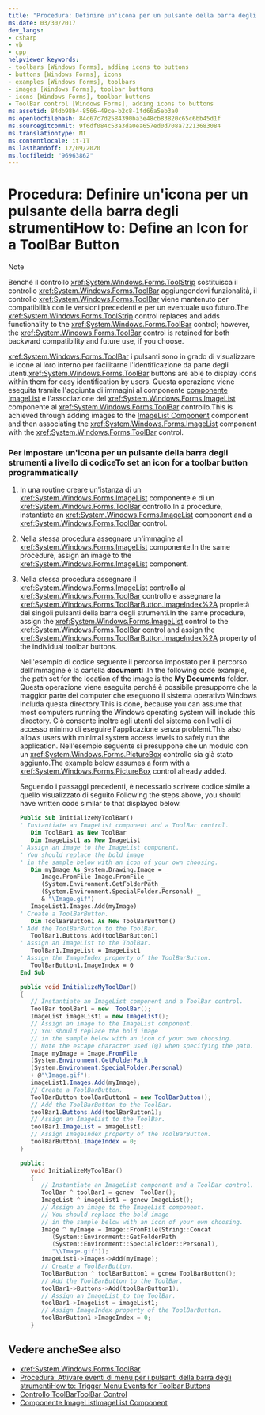 ```yaml
---
title: "Procedura: Definire un'icona per un pulsante della barra degli strumenti"
ms.date: 03/30/2017
dev_langs:
- csharp
- vb
- cpp
helpviewer_keywords:
- toolbars [Windows Forms], adding icons to buttons
- buttons [Windows Forms], icons
- examples [Windows Forms], toolbars
- images [Windows Forms], toolbar buttons
- icons [Windows Forms], toolbar buttons
- ToolBar control [Windows Forms], adding icons to buttons
ms.assetid: 84db98b4-8566-49ce-b2c8-1fd66a5eb3a0
ms.openlocfilehash: 84c67c7d2584390ba3e48cb83820c65c6bb45d1f
ms.sourcegitcommit: 9f6df084c53a3da0ea657ed0d708a72213683084
ms.translationtype: MT
ms.contentlocale: it-IT
ms.lasthandoff: 12/09/2020
ms.locfileid: "96963862"
---
```

# <a name="how-to-define-an-icon-for-a-toolbar-button"></a><span data-ttu-id="a704a-102">Procedura: Definire un'icona per un pulsante della barra degli strumenti</span><span class="sxs-lookup"><span data-stu-id="a704a-102">How to: Define an Icon for a ToolBar Button</span></span>
> [!NOTE]
> <span data-ttu-id="a704a-103">Benché il controllo <xref:System.Windows.Forms.ToolStrip> sostituisca il controllo <xref:System.Windows.Forms.ToolBar> aggiungendovi funzionalità, il controllo <xref:System.Windows.Forms.ToolBar> viene mantenuto per compatibilità con le versioni precedenti e per un eventuale uso futuro.</span><span class="sxs-lookup"><span data-stu-id="a704a-103">The <xref:System.Windows.Forms.ToolStrip> control replaces and adds functionality to the <xref:System.Windows.Forms.ToolBar> control; however, the <xref:System.Windows.Forms.ToolBar> control is retained for both backward compatibility and future use, if you choose.</span></span>  
  
 <span data-ttu-id="a704a-104"><xref:System.Windows.Forms.ToolBar> i pulsanti sono in grado di visualizzare le icone al loro interno per facilitarne l'identificazione da parte degli utenti.</span><span class="sxs-lookup"><span data-stu-id="a704a-104"><xref:System.Windows.Forms.ToolBar> buttons are able to display icons within them for easy identification by users.</span></span> <span data-ttu-id="a704a-105">Questa operazione viene eseguita tramite l'aggiunta di immagini al componente [componente ImageList](imagelist-component-windows-forms.md) e l'associazione del <xref:System.Windows.Forms.ImageList> componente al <xref:System.Windows.Forms.ToolBar> controllo.</span><span class="sxs-lookup"><span data-stu-id="a704a-105">This is achieved through adding images to the [ImageList Component](imagelist-component-windows-forms.md) component and then associating the <xref:System.Windows.Forms.ImageList> component with the <xref:System.Windows.Forms.ToolBar> control.</span></span>  
  
### <a name="to-set-an-icon-for-a-toolbar-button-programmatically"></a><span data-ttu-id="a704a-106">Per impostare un'icona per un pulsante della barra degli strumenti a livello di codice</span><span class="sxs-lookup"><span data-stu-id="a704a-106">To set an icon for a toolbar button programmatically</span></span>  
  
1. <span data-ttu-id="a704a-107">In una routine creare un'istanza di un <xref:System.Windows.Forms.ImageList> componente e di un <xref:System.Windows.Forms.ToolBar> controllo.</span><span class="sxs-lookup"><span data-stu-id="a704a-107">In a procedure, instantiate an <xref:System.Windows.Forms.ImageList> component and a <xref:System.Windows.Forms.ToolBar> control.</span></span>  
  
2. <span data-ttu-id="a704a-108">Nella stessa procedura assegnare un'immagine al <xref:System.Windows.Forms.ImageList> componente.</span><span class="sxs-lookup"><span data-stu-id="a704a-108">In the same procedure, assign an image to the <xref:System.Windows.Forms.ImageList> component.</span></span>  
  
3. <span data-ttu-id="a704a-109">Nella stessa procedura assegnare il <xref:System.Windows.Forms.ImageList> controllo al <xref:System.Windows.Forms.ToolBar> controllo e assegnare la <xref:System.Windows.Forms.ToolBarButton.ImageIndex%2A> proprietà dei singoli pulsanti della barra degli strumenti.</span><span class="sxs-lookup"><span data-stu-id="a704a-109">In the same procedure, assign the <xref:System.Windows.Forms.ImageList> control to the <xref:System.Windows.Forms.ToolBar> control and assign the <xref:System.Windows.Forms.ToolBarButton.ImageIndex%2A> property of the individual toolbar buttons.</span></span>  
  
     <span data-ttu-id="a704a-110">Nell'esempio di codice seguente il percorso impostato per il percorso dell'immagine è la cartella **documenti** .</span><span class="sxs-lookup"><span data-stu-id="a704a-110">In the following code example, the path set for the location of the image is the **My Documents** folder.</span></span> <span data-ttu-id="a704a-111">Questa operazione viene eseguita perché è possibile presupporre che la maggior parte dei computer che eseguono il sistema operativo Windows includa questa directory.</span><span class="sxs-lookup"><span data-stu-id="a704a-111">This is done, because you can assume that most computers running the Windows operating system will include this directory.</span></span> <span data-ttu-id="a704a-112">Ciò consente inoltre agli utenti del sistema con livelli di accesso minimo di eseguire l'applicazione senza problemi.</span><span class="sxs-lookup"><span data-stu-id="a704a-112">This also allows users with minimal system access levels to safely run the application.</span></span> <span data-ttu-id="a704a-113">Nell'esempio seguente si presuppone che un modulo con un <xref:System.Windows.Forms.PictureBox> controllo sia già stato aggiunto.</span><span class="sxs-lookup"><span data-stu-id="a704a-113">The example below assumes a form with a <xref:System.Windows.Forms.PictureBox> control already added.</span></span>  
  
     <span data-ttu-id="a704a-114">Seguendo i passaggi precedenti, è necessario scrivere codice simile a quello visualizzato di seguito.</span><span class="sxs-lookup"><span data-stu-id="a704a-114">Following the steps above, you should have written code similar to that displayed below.</span></span>  
  
    ```vb  
    Public Sub InitializeMyToolBar()  
    ' Instantiate an ImageList component and a ToolBar control.  
       Dim ToolBar1 as New ToolBar  
       Dim ImageList1 as New ImageList  
    ' Assign an image to the ImageList component.  
    ' You should replace the bold image  
    ' in the sample below with an icon of your own choosing.  
       Dim myImage As System.Drawing.Image = _
          Image.FromFile Image.FromFile _  
          (System.Environment.GetFolderPath _  
          (System.Environment.SpecialFolder.Personal) _  
          & "\Image.gif")  
       ImageList1.Images.Add(myImage)  
    ' Create a ToolBarButton.  
       Dim ToolBarButton1 As New ToolBarButton()  
    ' Add the ToolBarButton to the ToolBar.  
       ToolBar1.Buttons.Add(toolBarButton1)  
    ' Assign an ImageList to the ToolBar.  
       ToolBar1.ImageList = ImageList1  
    ' Assign the ImageIndex property of the ToolBarButton.  
       ToolBarButton1.ImageIndex = 0  
    End Sub  
    ```  
  
    ```csharp  
    public void InitializeMyToolBar()  
    {  
       // Instantiate an ImageList component and a ToolBar control.  
       ToolBar toolBar1 = new  ToolBar();
       ImageList imageList1 = new ImageList();  
       // Assign an image to the ImageList component.  
       // You should replace the bold image
       // in the sample below with an icon of your own choosing.  
       // Note the escape character used (@) when specifying the path.  
       Image myImage = Image.FromFile  
       (System.Environment.GetFolderPath  
       (System.Environment.SpecialFolder.Personal)  
       + @"\Image.gif");  
       imageList1.Images.Add(myImage);  
       // Create a ToolBarButton.  
       ToolBarButton toolBarButton1 = new ToolBarButton();  
       // Add the ToolBarButton to the ToolBar.  
       toolBar1.Buttons.Add(toolBarButton1);  
       // Assign an ImageList to the ToolBar.  
       toolBar1.ImageList = imageList1;  
       // Assign ImageIndex property of the ToolBarButton.  
       toolBarButton1.ImageIndex = 0;  
    }  
    ```  
  
    ```cpp  
    public:  
       void InitializeMyToolBar()  
       {  
          // Instantiate an ImageList component and a ToolBar control.  
          ToolBar ^ toolBar1 = gcnew  ToolBar();
          ImageList ^ imageList1 = gcnew ImageList();  
          // Assign an image to the ImageList component.  
          // You should replace the bold image
          // in the sample below with an icon of your own choosing.  
          Image ^ myImage = Image::FromFile(String::Concat  
             (System::Environment::GetFolderPath  
             (System::Environment::SpecialFolder::Personal),  
             "\\Image.gif"));  
          imageList1->Images->Add(myImage);  
          // Create a ToolBarButton.  
          ToolBarButton ^ toolBarButton1 = gcnew ToolBarButton();  
          // Add the ToolBarButton to the ToolBar.  
          toolBar1->Buttons->Add(toolBarButton1);  
          // Assign an ImageList to the ToolBar.  
          toolBar1->ImageList = imageList1;  
          // Assign ImageIndex property of the ToolBarButton.  
          toolBarButton1->ImageIndex = 0;  
       }  
    ```  
  
## <a name="see-also"></a><span data-ttu-id="a704a-115">Vedere anche</span><span class="sxs-lookup"><span data-stu-id="a704a-115">See also</span></span>

- <xref:System.Windows.Forms.ToolBar>
- [<span data-ttu-id="a704a-116">Procedura: Attivare eventi di menu per i pulsanti della barra degli strumenti</span><span class="sxs-lookup"><span data-stu-id="a704a-116">How to: Trigger Menu Events for Toolbar Buttons</span></span>](how-to-trigger-menu-events-for-toolbar-buttons.md)
- [<span data-ttu-id="a704a-117">Controllo ToolBar</span><span class="sxs-lookup"><span data-stu-id="a704a-117">ToolBar Control</span></span>](toolbar-control-windows-forms.md)
- [<span data-ttu-id="a704a-118">Componente ImageList</span><span class="sxs-lookup"><span data-stu-id="a704a-118">ImageList Component</span></span>](imagelist-component-windows-forms.md)
